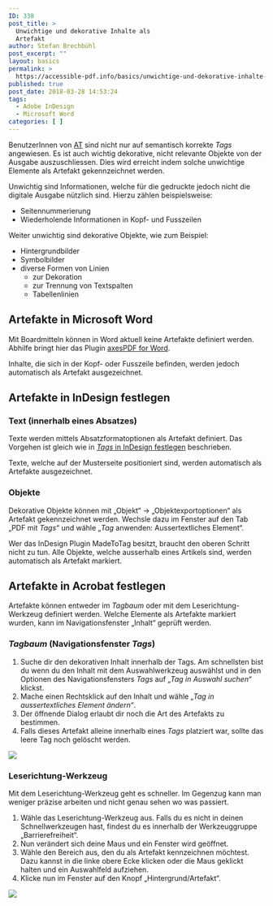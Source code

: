 ```yaml
---
ID: 338
post_title: >
  Unwichtige und dekorative Inhalte als
  Artefakt
author: Stefan Brechbühl
post_excerpt: ""
layout: basics
permalink: >
  https://accessible-pdf.info/basics/unwichtige-und-dekorative-inhalte-als-artefakt/
published: true
post_date: 2018-03-28 14:53:24
tags:
  - Adobe InDesign
  - Microsoft Word
categories: [ ]
---
```

BenutzerInnen von [AT][1] sind nicht nur auf semantisch korrekte *Tags* angewiesen. Es ist auch wichtig dekorative, nicht relevante Objekte von der Ausgabe auszuschliessen. Dies wird erreicht indem solche unwichtige Elemente als Artefakt gekennzeichnet werden.

Unwichtig sind Informationen, welche für die gedruckte jedoch nicht die digitale Ausgabe nützlich sind. Hierzu zählen beispielsweise:

*   Seitennummerierung
*   Wiederholende Informationen in Kopf- und Fusszeilen

Weiter unwichtig sind dekorative Objekte, wie zum Beispiel:

*   Hintergrundbilder
*   Symbolbilder
*   diverse Formen von Linien 
    *   zur Dekoration
    *   zur Trennung von Textspalten 
    *   Tabellenlinien 

## Artefakte in Microsoft Word

Mit Boardmitteln können in Word aktuell keine Artefakte definiert werden. Abhilfe bringt hier das Plugin [axesPDF for Word][2].

Inhalte, die sich in der Kopf- oder Fusszeile befinden, werden jedoch automatisch als Artefakt ausgezeichnet.

## Artefakte in InDesign festlegen

### Text (innerhalb eines Absatzes)

Texte werden mittels Absatzformatoptionen als Artefakt definiert. Das Vorgehen ist gleich wie in [*Tags* in InDesign festlegen][3] beschrieben.

Texte, welche auf der Musterseite positioniert sind, werden automatisch als Artefakte ausgezeichnet.

### Objekte

Dekorative Objekte können mit „Objekt“ → „Objektexportoptionen“ als Artefakt gekennzeichnet werden. Wechsle dazu im Fenster auf den Tab „PDF mit *Tags*“ und wähle „*Tag* anwenden: Aussertextliches Element“.

Wer das InDesign Plugin MadeToTag besitzt, braucht den oberen Schritt nicht zu tun. Alle Objekte, welche ausserhalb eines Artikels sind, werden automatisch als Artefakt markiert.

## Artefakte in Acrobat festlegen

Artefakte können entweder im *Tagbaum* oder mit dem Leserichtung-Werkzeug definiert werden. Welche Elemente als Artefakte markiert wurden, kann im Navigationsfenster „Inhalt“ geprüft werden.

### *Tagbaum* (Navigationsfenster *Tags*)

1.  Suche dir den dekorativen Inhalt innerhalb der Tags. Am schnellsten bist du wenn du den Inhalt mit dem Auswahlwerkzeug auswählst und in den Optionen des Navigationsfensters *Tags* auf *„Tag in Auswahl suchen“* klickst.
2.  Mache einen Rechtsklick auf den Inhalt und wähle *„Tag in aussertextliches Element ändern“*.
3.  Der öffnende Dialog erlaubt dir noch die Art des Artefakts zu bestimmen.
4.  Falls dieses Artefakt alleine innerhalb eines *Tags* platziert war, sollte das leere Tag noch gelöscht werden.

![][4]

### Leserichtung-Werkzeug

Mit dem Leserichtung-Werkzeug geht es schneller. Im Gegenzug kann man weniger präzise arbeiten und nicht genau sehen wo was passiert.

1.  Wähle das Leserichtung-Werkzeug aus. Falls du es nicht in deinen Schnellwerkzeugen hast, findest du es innerhalb der Werkzeuggruppe „Barrierefreiheit“.
2.  Nun verändert sich deine Maus und ein Fenster wird geöffnet.
3.  Wähle den Bereich aus, den du als Artefakt kennzeichnen möchtest. Dazu kannst in die linke obere Ecke klicken oder die Maus geklickt halten und ein Auswahlfeld aufziehen.
4.  Klicke nun im Fenster auf den Knopf „Hintergrund/Artefakt“.

![][5]

 [1]: https://accessible-pdf.info/de/glossar/#assistive-technologie
 [2]: https://www.axes4.com/axespdf-for-word-ueberblick.html
 [3]: https://accessible-pdf.info/de/basics/tags-in-indesign-festlegen/
 [4]: https://accessible-pdf.info/content/uploads/acrobat_artifact.gif
 [5]: https://accessible-pdf.info/content/uploads/acrobat_artifact2.gif